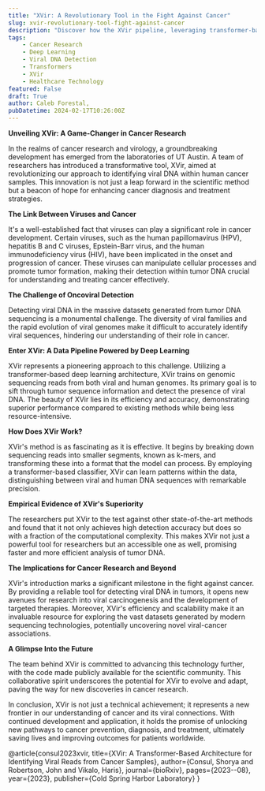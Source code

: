 ```yaml
---
title: "XVir: A Revolutionary Tool in the Fight Against Cancer"
slug: xvir-revolutionary-tool-fight-against-cancer
description: "Discover how the XVir pipeline, leveraging transformer-based deep learning, is setting a new standard in detecting viral DNA within cancer samples, offering new insights into cancer research."
tags: 
    - Cancer Research 
    - Deep Learning 
    - Viral DNA Detection
    - Transformers
    - XVir
    - Healthcare Technology
featured: False
draft: True
author: Caleb Forestal,
pubDatetime: 2024-02-17T10:26:00Z
---
```


**Unveiling XVir: A Game-Changer in Cancer Research**

In the realms of cancer research and virology, a groundbreaking development has emerged from the laboratories of UT Austin. A team of researchers has introduced a transformative tool, XVir, aimed at revolutionizing our approach to identifying viral DNA within human cancer samples. This innovation is not just a leap forward in the scientific method but a beacon of hope for enhancing cancer diagnosis and treatment strategies.

**The Link Between Viruses and Cancer**

It's a well-established fact that viruses can play a significant role in cancer development. Certain viruses, such as the human papillomavirus (HPV), hepatitis B and C viruses, Epstein-Barr virus, and the human immunodeficiency virus (HIV), have been implicated in the onset and progression of cancer. These viruses can manipulate cellular processes and promote tumor formation, making their detection within tumor DNA crucial for understanding and treating cancer effectively.

**The Challenge of Oncoviral Detection**

Detecting viral DNA in the massive datasets generated from tumor DNA sequencing is a monumental challenge. The diversity of viral families and the rapid evolution of viral genomes make it difficult to accurately identify viral sequences, hindering our understanding of their role in cancer.

**Enter XVir: A Data Pipeline Powered by Deep Learning**

XVir represents a pioneering approach to this challenge. Utilizing a transformer-based deep learning architecture, XVir trains on genomic sequencing reads from both viral and human genomes. Its primary goal is to sift through tumor sequence information and detect the presence of viral DNA. The beauty of XVir lies in its efficiency and accuracy, demonstrating superior performance compared to existing methods while being less resource-intensive.

**How Does XVir Work?**

XVir's method is as fascinating as it is effective. It begins by breaking down sequencing reads into smaller segments, known as k-mers, and transforming these into a format that the model can process. By employing a transformer-based classifier, XVir can learn patterns within the data, distinguishing between viral and human DNA sequences with remarkable precision.

**Empirical Evidence of XVir's Superiority**

The researchers put XVir to the test against other state-of-the-art methods and found that it not only achieves high detection accuracy but does so with a fraction of the computational complexity. This makes XVir not just a powerful tool for researchers but an accessible one as well, promising faster and more efficient analysis of tumor DNA.

**The Implications for Cancer Research and Beyond**

XVir's introduction marks a significant milestone in the fight against cancer. By providing a reliable tool for detecting viral DNA in tumors, it opens new avenues for research into viral carcinogenesis and the development of targeted therapies. Moreover, XVir's efficiency and scalability make it an invaluable resource for exploring the vast datasets generated by modern sequencing technologies, potentially uncovering novel viral-cancer associations.

**A Glimpse Into the Future**

The team behind XVir is committed to advancing this technology further, with the code made publicly available for the scientific community. This collaborative spirit underscores the potential for XVir to evolve and adapt, paving the way for new discoveries in cancer research.

In conclusion, XVir is not just a technical achievement; it represents a new frontier in our understanding of cancer and its viral connections. With continued development and application, it holds the promise of unlocking new pathways to cancer prevention, diagnosis, and treatment, ultimately saving lives and improving outcomes for patients worldwide.


@article{consul2023xvir,
  title={XVir: A Transformer-Based Architecture for Identifying Viral Reads from Cancer Samples},
  author={Consul, Shorya and Robertson, John and Vikalo, Haris},
  journal={bioRxiv},
  pages={2023--08},
  year={2023},
  publisher={Cold Spring Harbor Laboratory}
}
